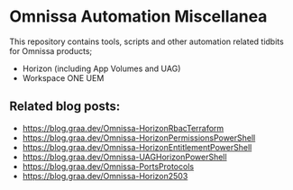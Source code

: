 # Omnissa Automation Miscellanea

This repository contains tools, scripts and other automation related tidbits for Omnissa products;
* Horizon (including App Volumes and UAG)
* Workspace ONE UEM

## Related blog posts:
* https://blog.graa.dev/Omnissa-HorizonRbacTerraform
* https://blog.graa.dev/Omnissa-HorizonPermissionsPowerShell
* https://blog.graa.dev/Omnissa-HorizonEntitlementPowerShell
* https://blog.graa.dev/Omnissa-UAGHorizonPowerShell
* https://blog.graa.dev/Omnissa-PortsProtocols
* https://blog.graa.dev/Omnissa-Horizon2503